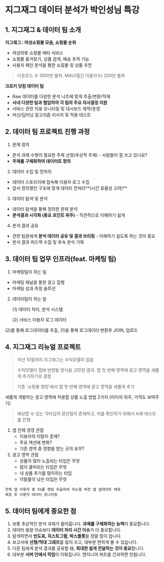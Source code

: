 # 지그재그 데이터 분석가 박인성님 특강

## 1. 지그재그 & 데이터 팀 소개

**지그재그 : 여성쇼핑몰 모음, 쇼핑몰 순위**

* 여성의류 쇼핑몰 메타 서비스
* 쇼핑몰 즐겨찾기, 상품 검색, 배송 추적 기능
* 사용자 패턴 분석을 통한 쇼핑몰 및 상품 추천

> 다운로드 수 1000만 돌파,  MAU(월간 이용자수)  200만 돌파

**크로키 닷컴 데이터 팀**

* Raw 데이터를 다양한 분석 니즈에 맞게 추출/변환/적재
* **사내 다양한 팀과 협업하여 각 팀의 주요 의사결정 지원**
* 서비스 관련 지표 모니터링 및 대시보드 제작/운영
* 머신/딥러닝 알고리즘 리서치 및 적용 테스트



## 2. 데이터 팀 프로젝트 진행 과정

1. 문제 정의
* 분석 과제 수행이 필요한 주제 선정(추상적 주제) - 사람들이 잘 쓰고 있나요?
* **주제를 구체화하여 데이터로 정의**
2. 데이터 수집 및 전처리
* 데이터 스토리지에 접속해 이용자 로그 수집
* 앞서 정의했던 구조에 맞게 데이터 전처리**(시간 효율성 고려)**
3. 데이터 탐색 및 분석
* 데이터 탐색을 통해 정의한 문제 분석
* **분석결과 시각화 (중요 포인트 위주)** - 직관적으로 이해하기 쉽게
4. 분석 결과 공유
* 관련 팀원에게 **분석 데이터 공유 및 결과 브리핑** - 이해하기 쉽도록 하는 것이 중요
* 분석 결과 피드백 수집 및 후속 분석 기획



## 3. 데이터 팀 업무 인프라(feat. 마케팅 팀)

1. 마케팅팀이 하는 일

* 마케팅 채널을 통한 광고 집행
* 마케팅 성과 측정 솔루션

2. 데이터팀이 하는 일

   (1) 데이터 처리, 분석 시스템

   (2) 서비스 이용자 로그 데이터

(2)를 통해 로그데이터를 추출, (1)을 통해 로그데이터 변환후 JOIN, 업로드



## 4. 지그재그 리뉴얼 프로젝트

> 작년 10월까지 지그재그는 수익모델이 없음
>
> 수익모델이 앱에 반영될 방식을 고민한 결과. 앱 첫 번째 영역에 광고 영역을 새롭게 추가하기로 결정
>
> 기존 '쇼핑몰 랭킹'에서 앱 첫 번째 영역에 광고 영역을 새롭게 추가

새롭게 개발하는 광고 영역에 적용할 상품 노출 방법 2가지 (이미지 위주, 가격도 보여주기)

> 예상할 수 있는 각타입의 장단점이 존재하고, 이를 확인하기 위해서 A/B 테스트를 진행

1. 앱 전체 영영 관점
   * 이용자의 이탈이 존재?
   * 주요 액션에 변화?
   * 기존 영역 중 영향을 받는 곳의 유무?
2. 광고 영역 관점
   * 상품이 많이 노출되는 타입은 무엇
   * 많이 클릭되는 타입은 무엇
   * 내 상품 추가를 많이하는 타입
   * 이탈률이 낮은 타입은 무엇

```
전체 앱 이용자 중 5%를 랜덤 추출하여 리뉴얼 버전 앱 업데이트 배포
배포 후 이용자 데이터 모니터링
```



## 5. 데이터 팀에게 중요한 점

1. 보통 추상적인 분석 과제가 들어옵니다. **과제를 구체화하는 능력**이 중요합니다.
2. 데이터 용량 이슈보다 **데이터 처리 시간 이슈**가 더 중요합니다.
3. 탐색하면서 **빈도표, 히스토그램, 박스플롯**을 정말 많이 씁니다.
4. 보고서에 **선형/막대 그래프**를 많이 쓰고, 대부분 편하게 볼 수 있습니다.
5. 다른 팀에게 분석 결과를 공유할 떄, **최대한 쉽게 전달하는 것이 중요**합니다.
6. 대부분 **서버 안에서 작업**이 이뤄집니다. 엔지니어 파트를 간과하면 안됩니다.

